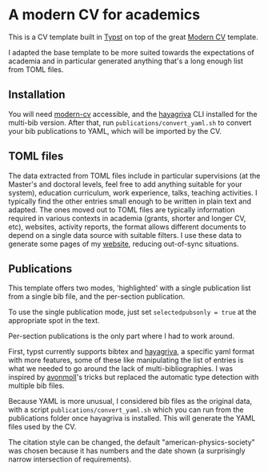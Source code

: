 # A modern CV for academics

This is a CV template built in [Typst](https://typst.app) on top of the great [Modern CV](https://github.com/DeveloperPaul123/modern-cv) template.

I adapted the base template to be more suited towards the expectations of academia and in particular generated anything that's a long enough list from TOML files.

## Installation

You will need [modern-cv](https://github.com/DeveloperPaul123/modern-cv) accessible, and the [hayagriva](https://github.com/typst/hayagriva) CLI installed for the multi-bib version.
After that, run `publications/convert_yaml.sh` to convert your bib publications to YAML, which will be imported by the CV.

## TOML files 

The data extracted from TOML files include in particular supervisions (at the Master's and doctoral levels, feel free to add anything suitable for your system), education curriculum, work experience, talks, teaching activities.
I typically find the other entries small enough to be written in plain text and adapted.
The ones moved out to TOML files are typically information required in various contexts in academia (grants, shorter and longer CV, etc), websites, activity reports, the format allows different documents to depend on a single data source with suitable filters. I use these data to generate some pages of my [website](https://matbesancon.xyz), reducing out-of-sync situations.

## Publications

This template offers two modes, 'highlighted' with a single publication list from a single bib file, and the per-section publication.

To use the single publication mode, just set `selectedpubsonly = true` at the appropriate spot in the text.

Per-section publications is the only part where I had to work around. 

First, typst currently supports bibtex and [hayagriva](https://github.com/typst/hayagriva), a specific yaml format with more features, some of these like manipulating the list of entries is what we needed to go around the lack of multi-bibliographies.
I was inspired by [avonmoll](https://gist.github.com/avonmoll/e62facc7040f781d9e9ca5d6def9dc82)'s tricks but replaced the automatic type detection with multiple bib files.

Because YAML is more unusual, I considered bib files as the original data, with a script `publications/convert_yaml.sh` which you can run from the publications folder once hayagriva is installed. This will generate the YAML files used by the CV.

The citation style can be changed, the default "american-physics-society" was chosen because it has numbers and the date shown (a surprisingly narrow intersection of requirements).
